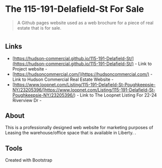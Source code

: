 
# The 115-191-Delafield-St For Sale
> A Github pages website used as a web brochure for a piece of real estate that is for sale.
#

## Links

- [https://hudson-commercial.github.io/115-191-Delafield-St/](https://hudson-commercial.github.io/115-191-Delafield-St/) - Link to Project website - 
- [https://hudsoncommercial.com/](https://hudsoncommercial.com/) - Link to Hudson Commercial Real Estate Website - 
- [https://www.loopnet.com/Listing/115-191-Delafield-St-Poughkeepsie-NY/23205396/]https://www.loopnet.com/Listing/115-191-Delafield-St-Poughkeepsie-NY/23205396/) - Link to The Loopnet Listing For 22-24 Riverview Dr - 


## About

This is a professionally designed web website for marketing purposes of Leasing the warehouse/office space that is available in Liberty.
.

## Tools

Created with Bootstrap

